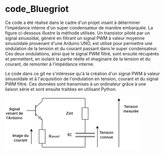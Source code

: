 # code_Bluegriot

Ce code a été réalisé dans le cadre d'un projet visant à déterminer l'impédance interne d'un super condensateur de manière embarquée. La figure ci-dessous illustre la méthode utilisée. Un transistor piloté par un signal sinusoïdal, généré en filtrant un signal PWM à valeur moyenne sinusoïdale provenant d'une Arduino UNO, est utilisé pour permettre une ondulation de la tension et du courant passant dans le super condensateur. Ces deux ondulations, ainsi que le signal PWM filtré, sont ensuite récupérés et permettent, en isolant la partie réelle et imaginaire de la tension et du courant, de remonter à l'impédance interne.

Le code dans ce git ne s'intéresse qu'à la création d'un signal PWM à valeur sinusoïdale et à l'acquisition de l'ondulation en tension, courant et du signal PWM filtré. Ces données sont transmises à un ordinateur grâce à une liaison série et sont ensuite traitées en utilisant Python.

![Circuit](circuit1.drawio.png)

